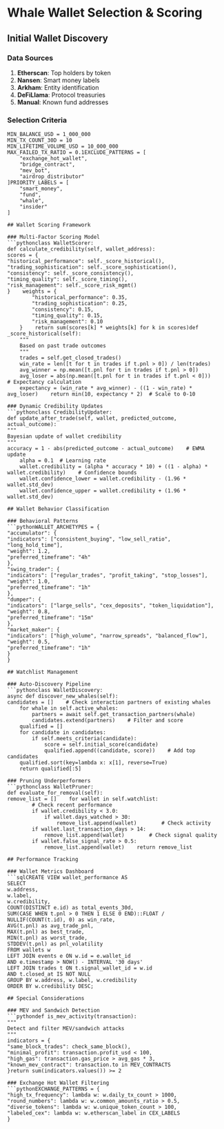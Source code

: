 # Whale Wallet Selection & Scoring

## Initial Wallet Discovery

### Data Sources
1. **Etherscan**: Top holders by token
2. **Nansen**: Smart money labels
3. **Arkham**: Entity identification
4. **DeFiLlama**: Protocol treasuries
5. **Manual**: Known fund addresses

### Selection Criteria
```pythonclass WalletSelectionCriteria:
MIN_BALANCE_USD = 1_000_000
MIN_TX_COUNT_30D = 10
MIN_LIFETIME_VOLUME_USD = 10_000_000
MAX_FAILED_TX_RATIO = 0.1EXCLUDE_PATTERNS = [
    "exchange_hot_wallet",
    "bridge_contract",
    "mev_bot",
    "airdrop_distributor"
]PRIORITY_LABELS = [
    "smart_money",
    "fund",
    "whale",
    "insider"
]

## Wallet Scoring Framework

### Multi-Factor Scoring Model
```pythonclass WalletScorer:
def calculate_credibility(self, wallet_address):
scores = {
"historical_performance": self._score_historical(),
"trading_sophistication": self._score_sophistication(),
"consistency": self._score_consistency(),
"timing_quality": self._score_timing(),
"risk_management": self._score_risk_mgmt()
}    weights = {
        "historical_performance": 0.35,
        "trading_sophistication": 0.25,
        "consistency": 0.15,
        "timing_quality": 0.15,
        "risk_management": 0.10
    }    return sum(scores[k] * weights[k] for k in scores)def _score_historical(self):
    """
    Based on past trade outcomes
    """
    trades = self.get_closed_trades()
    win_rate = len([t for t in trades if t.pnl > 0]) / len(trades)
    avg_winner = np.mean([t.pnl for t in trades if t.pnl > 0])
    avg_loser = abs(np.mean([t.pnl for t in trades if t.pnl < 0]))    # Expectancy calculation
    expectancy = (win_rate * avg_winner) - ((1 - win_rate) * avg_loser)    return min(10, expectancy * 2)  # Scale to 0-10

### Dynamic Credibility Updates
```pythonclass CredibilityUpdater:
def update_after_trade(self, wallet, predicted_outcome, actual_outcome):
"""
Bayesian update of wallet credibility
"""
accuracy = 1 - abs(predicted_outcome - actual_outcome)    # EWMA update
    alpha = 0.1  # Learning rate
    wallet.credibility = (alpha * accuracy * 10) + ((1 - alpha) * wallet.credibility)    # Confidence bounds
    wallet.confidence_lower = wallet.credibility - (1.96 * wallet.std_dev)
    wallet.confidence_upper = wallet.credibility + (1.96 * wallet.std_dev)

## Wallet Behavior Classification

### Behavioral Patterns
```pythonWALLET_ARCHETYPES = {
"accumulator": {
"indicators": ["consistent_buying", "low_sell_ratio", "long_hold_time"],
"weight": 1.2,
"preferred_timeframe": "4h"
},
"swing_trader": {
"indicators": ["regular_trades", "profit_taking", "stop_losses"],
"weight": 1.0,
"preferred_timeframe": "1h"
},
"dumper": {
"indicators": ["large_sells", "cex_deposits", "token_liquidation"],
"weight": 0.8,
"preferred_timeframe": "15m"
},
"market_maker": {
"indicators": ["high_volume", "narrow_spreads", "balanced_flow"],
"weight": 0.5,
"preferred_timeframe": "1h"
}
}

## Watchlist Management

### Auto-Discovery Pipeline
```pythonclass WalletDiscovery:
async def discover_new_whales(self):
candidates = []    # Check interaction partners of existing whales
    for whale in self.active_whales:
        partners = await self.get_transaction_partners(whale)
        candidates.extend(partners)    # Filter and score
    qualified = []
    for candidate in candidates:
        if self.meets_criteria(candidate):
            score = self.initial_score(candidate)
            qualified.append((candidate, score))    # Add top candidates
    qualified.sort(key=lambda x: x[1], reverse=True)
    return qualified[:5]

### Pruning Underperformers
```pythonclass WalletPruner:
def evaluate_for_removal(self):
remove_list = []    for wallet in self.watchlist:
        # Check recent performance
        if wallet.credibility < 3.0:
            if wallet.days_watched > 30:
                remove_list.append(wallet)        # Check activity
        if wallet.last_transaction_days > 14:
            remove_list.append(wallet)        # Check signal quality
        if wallet.false_signal_rate > 0.5:
            remove_list.append(wallet)    return remove_list

## Performance Tracking

### Wallet Metrics Dashboard
```sqlCREATE VIEW wallet_performance AS
SELECT
w.address,
w.label,
w.credibility,
COUNT(DISTINCT e.id) as total_events_30d,
SUM(CASE WHEN t.pnl > 0 THEN 1 ELSE 0 END)::FLOAT /
NULLIF(COUNT(t.id), 0) as win_rate,
AVG(t.pnl) as avg_trade_pnl,
MAX(t.pnl) as best_trade,
MIN(t.pnl) as worst_trade,
STDDEV(t.pnl) as pnl_volatility
FROM wallets w
LEFT JOIN events e ON w.id = e.wallet_id
AND e.timestamp > NOW() - INTERVAL '30 days'
LEFT JOIN trades t ON t.signal_wallet_id = w.id
AND t.closed_at IS NOT NULL
GROUP BY w.address, w.label, w.credibility
ORDER BY w.credibility DESC;

## Special Considerations

### MEV and Sandwich Detection
```pythondef is_mev_activity(transaction):
"""
Detect and filter MEV/sandwich attacks
"""
indicators = {
"same_block_trades": check_same_block(),
"minimal_profit": transaction.profit_usd < 100,
"high_gas": transaction.gas_price > avg_gas * 3,
"known_mev_contract": transaction.to in MEV_CONTRACTS
}return sum(indicators.values()) >= 2

### Exchange Hot Wallet Filtering
```pythonEXCHANGE_PATTERNS = {
"high_tx_frequency": lambda w: w.daily_tx_count > 1000,
"round_numbers": lambda w: w.common_amounts_ratio > 0.5,
"diverse_tokens": lambda w: w.unique_token_count > 100,
"labeled_cex": lambda w: w.etherscan_label in CEX_LABELS
}
